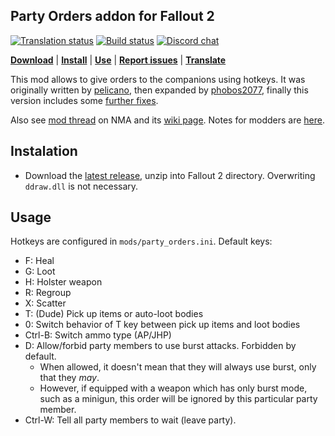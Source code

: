 ## Party Orders addon for Fallout 2

[![Translation status](https://tra.bgforge.net/widgets/fallout/-/party-orders/svg-badge.svg)](https://tra.bgforge.net/projects/fallout/party-orders/)
[![Build status](https://github.com/BGforgeNet/Fallout2_Party_Orders/workflows/build/badge.svg)](https://github.com/BGforgeNet/Fallout2_Party_Orders/actions?query=workflow%3Abuild)
[![Discord chat](https://img.shields.io/discord/420268540700917760?logo=discord)](https://discord.gg/4Yqfggm)

[__Download__](https://github.com/BGforgeNet/Fallout2_Party_Orders/releases/latest)
 | [__Install__](#installation)
 | [__Use__](#usage)
 | [__Report issues__](https://github.com/BGforgeNet/Fallout2_Party_Orders/issues)
 | [__Translate__](https://tra.bgforge.net/projects/fallout/party-orders/)

This mod allows to give orders to the companions using hotkeys.
It was originally written by [pelicano](http://www.nma-fallout.com/members/pelicano.55013/),
then expanded by [phobos2077](https://github.com/phobos2077/),
finally this version includes some [further fixes](docs/changelog.md).

Also see [mod thread](http://www.nma-fallout.com/threads/party-orders-add-on-and-npcs-loot-bodies-mod.190599/) on NMA
and its [wiki page](https://falloutmods.fandom.com/wiki/Party_Orders_add-on).
Notes for modders are [here](docs/modder_notes.md).

## Instalation
* Download the [latest release](https://github.com/BGforgeNet/Fallout2_Party_Orders/releases/latest), unzip into Fallout 2 directory.
  Overwriting `ddraw.dll` is not necessary.

## Usage
Hotkeys are configured in `mods/party_orders.ini`. Default keys:
* F: Heal
* G: Loot
* H: Holster weapon
* R: Regroup
* X: Scatter
* T: (Dude) Pick up items or auto-loot bodies
* 0: Switch behavior of T key between pick up items and loot bodies
* Ctrl-B: Switch ammo type (AP/JHP)
* D: Allow/forbid party members to use burst attacks. Forbidden by default.
  - When allowed, it doesn't mean that they will always use burst, only that they *may*.
  - However, if equipped with a weapon which has only burst mode, such as a minigun, this order will be ignored by this particular party member.
* Ctrl-W: Tell all party members to wait (leave party).
